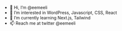 - 👋 Hi, I’m @eemeeli
- 👀 I’m interested in WordPress, Javascript, CSS, React
- 🌱 I’m currently learning Next.js, Tailwind
- 📫 Reach me at twitter @eemeeli

<!---
eemeeli/eemeeli is a ✨ special ✨ repository because its `README.md` (this file) appears on your GitHub profile.
You can click the Preview link to take a look at your changes.
--->

